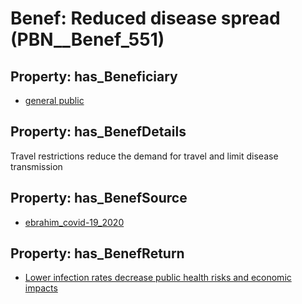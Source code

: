 # Benef: __Reduced disease spread__ (PBN__Benef_551)

## Property: has_Beneficiary

* [general public](../Stakeholder/PBN__Stakeholder_29)

## Property: has_BenefDetails

Travel restrictions reduce the demand for travel and limit disease transmission

## Property: has_BenefSource

* [ebrahim_covid-19_2020](../Article/PBN__Article_112)

## Property: has_BenefReturn

* [Lower infection rates decrease public health risks and economic impacts](../BenefReturn/PBN__BenefReturn_604)

